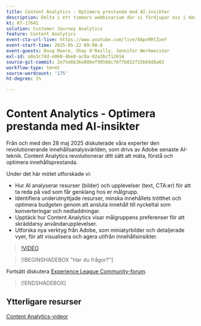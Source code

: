 ```yaml
---
title: Content Analytics - Optimera prestanda med AI-insikter
description: Delta i ett timmars webbinarium där vi fördjupar oss i den omformande innehållsanalysvärlden, som bygger på Adobe senaste AI-teknik. Under den här sessionen kommer vi att undersöka hur innehållsanalys kan revolutionera ert sätt att mäta, förstå och optimera innehållsprestanda.
kt: KT-17641
solution: Customer Journey Analytics
feature: Content Analytics
event-cta-url-live: https://www.youtube.com/live/0ApnRRtZxeY
event-start-time: 2025-05-22 09:00-8
event-guests: Doug Moore, Shay O'Reilly, Jennifer Werkmeister
exl-id: a0a3c7dd-e060-4be8-ac9a-02a3bcf12614
source-git-commit: 2e75e6b36e806ef9958dc76f7b832f15b69d8a02
workflow-type: tm+mt
source-wordcount: '175'
ht-degree: 1%

---
```


# Content Analytics - Optimera prestanda med AI-insikter

Från och med den 28 maj 2025 diskuterade våra experter den revolutionerande innehållsanalysvärlden, som drivs av Adobe senaste AI-teknik. Content Analytics revolutionerar ditt sätt att mäta, förstå och optimera innehållsprestanda.

Under det här mötet utforskade vi:

* Hur AI analyserar resurser (bilder) och upplevelser (text, CTA:er) för att ta reda på vad som får genklang hos er målgrupp.
* Identifiera underutnyttjade resurser, minska innehållets trötthet och optimera budgeten genom att ansluta innehåll till nyckeltal som konverteringar och nedladdningar.
* Upptäck hur Content Analytics visar målgruppens preferenser för att skräddarsy användarupplevelser.
* Utforska nya verktyg från Adobe, som miniatyrbilder och detaljerade vyer, för att visualisera och agera utifrån innehållsinsikter.

>[!VIDEO](https://video.tv.adobe.com/v/3460420/?quality=12&learn=on)

>[!BEGINSHADEBOX &quot;Har du frågor?&quot;]

Fortsätt diskutera [Experience League Community-forum](https://experienceleaguecommunities.adobe.com/t5/adobe-analytics-discussions/adobe-experience-league-live-content-analytics-optimize/m-p/756741#M4712).

>[!ENDSHADEBOX]

## Ytterligare resurser

[Content Analytics-videor](https://experienceleague.adobe.com/sv/docs/customer-journey-analytics-learn/tutorials/content-analytics/introduction-to-content-analytics)
